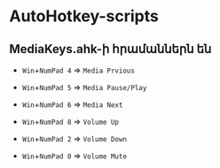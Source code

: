 # AutoHotkey-scripts

## MediaKeys.ahk-ի հրամաններն են
* `Win`+`NumPad 4` => `Media Prvious`
* `Win`+`NumPad 5` => `Media Pause/Play`
* `Win`+`NumPad 6` => `Media Next`

* `Win`+`NumPad 8` => `Volume Up`
* `Win`+`NumPad 2` => `Volume Down`
* `Win`+`NumPad 0` => `Volume Mute`
